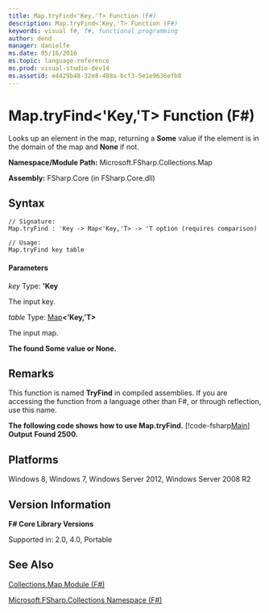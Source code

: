```yaml
---
title: Map.tryFind<'Key,'T> Function (F#)
description: Map.tryFind<'Key,'T> Function (F#)
keywords: visual f#, f#, functional programming
author: dend
manager: danielfe
ms.date: 05/16/2016
ms.topic: language-reference
ms.prod: visual-studio-dev14
ms.assetid: e4429b48-32e8-488a-bcf3-5e1e9636efb8 
---
```


# Map.tryFind<'Key,'T> Function (F#)

Looks up an element in the map, returning a **Some** value if the element is in the domain of the map and **None** if not.

**Namespace/Module Path:** Microsoft.FSharp.Collections.Map

**Assembly:** FSharp.Core (in FSharp.Core.dll)


## Syntax

```
// Signature:
Map.tryFind : 'Key -> Map<'Key,'T> -> 'T option (requires comparison)

// Usage:
Map.tryFind key table
```

#### Parameters
*key*
Type: **'Key**


The input key.


*table*
Type: [Map](https://msdn.microsoft.com/library/975316ea-55e3-4987-9994-90897ad45664)**&lt;'Key,'T&gt;**


The input map.



**The found Some value or None.**
## Remarks
This function is named **TryFind** in compiled assemblies. If you are accessing the function from a language other than F#, or through reflection, use this name.

**The following code shows how to use Map.tryFind.**
[!code-fsharp[Main](snippets/fsmaps/snippet15.fs)]
**Output**
**Found 2500.**
## Platforms
Windows 8, Windows 7, Windows Server 2012, Windows Server 2008 R2


## Version Information
**F# Core Library Versions**

Supported in: 2.0, 4.0, Portable




## See Also
[Collections.Map Module &#40;F&#35;&#41;](Collections.Map-Module-%5BFSharp%5D.md)

[Microsoft.FSharp.Collections Namespace &#40;F&#35;&#41;](Microsoft.FSharp.Collections-Namespace-%5BFSharp%5D.md)

